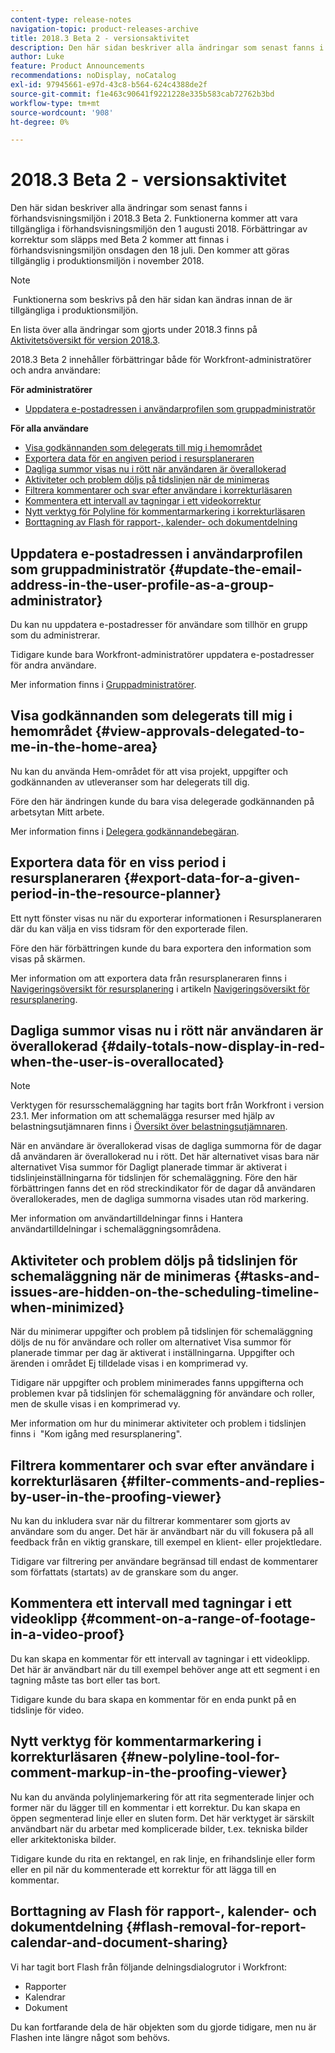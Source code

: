 ```yaml
---
content-type: release-notes
navigation-topic: product-releases-archive
title: 2018.3 Beta 2 - versionsaktivitet
description: Den här sidan beskriver alla ändringar som senast fanns i förhandsvisningsmiljön i 2018.3 Beta 2. Funktionerna kommer att vara tillgängliga i förhandsvisningsmiljön den 1 augusti 2018. Förbättringar av korrektur som släpps med Beta 2 kommer att finnas i förhandsvisningsmiljön onsdagen den 18 juli. Den kommer att göras tillgänglig i produktionsmiljön i november 2018.
author: Luke
feature: Product Announcements
recommendations: noDisplay, noCatalog
exl-id: 97945661-e97d-43c8-b564-624c4388de2f
source-git-commit: f1e463c90641f9221228e335b583cab72762b3bd
workflow-type: tm+mt
source-wordcount: '908'
ht-degree: 0%

---
```


# 2018.3 Beta 2 - versionsaktivitet

Den här sidan beskriver alla ändringar som senast fanns i förhandsvisningsmiljön i 2018.3 Beta 2. Funktionerna kommer att vara tillgängliga i förhandsvisningsmiljön den 1 augusti 2018. Förbättringar av korrektur som släpps med Beta 2 kommer att finnas i förhandsvisningsmiljön onsdagen den 18 juli. Den kommer att göras tillgänglig i produktionsmiljön i november 2018.

>[!NOTE]
>
> Funktionerna som beskrivs på den här sidan kan ändras innan de är tillgängliga i produktionsmiljön.

En lista över alla ändringar som gjorts under 2018.3 finns på  [Aktivitetsöversikt för version 2018.3](../../../../product-announcements/product-releases/quarterly-release-archive/2018.3-release-activity/2018-3-release-activity-overview.md).

2018.3 Beta 2 innehåller förbättringar både för Workfront-administratörer och andra användare:

**För administratörer**

* [Uppdatera e-postadressen i användarprofilen som gruppadministratör](#update-the-email-address-in-the-user-profile-as-a-group-administrator)

**För alla användare**

* [Visa godkännanden som delegerats till mig i hemområdet](#view-approvals-delegated-to-me-in-the-home-area)
* [Exportera data för en angiven period i resursplaneraren](#export-data-for-a-given-period-in-the-resource-planner)
* [Dagliga summor visas nu i rött när användaren är överallokerad](#daily-totals-now-display-in-red-when-the-user-is-overallocated)
* [Aktiviteter och problem döljs på tidslinjen när de minimeras](#tasks-and-issues-are-hidden-on-the-scheduling-timeline-when-minimized)
* [Filtrera kommentarer och svar efter användare i korrekturläsaren](#filter-comments-and-replies-by-user-in-the-proofing-viewer)
* [Kommentera ett intervall av tagningar i ett videokorrektur](#comment-on-a-range-of-footage-in-a-video-proof)
* [Nytt verktyg för Polyline för kommentarmarkering i korrekturläsaren](#new-polyline-tool-for-comment-markup-in-the-proofing-viewer)
* [Borttagning av Flash för rapport-, kalender- och dokumentdelning](#flash-removal-for-report-calendar-and-document-sharing)

## Uppdatera e-postadressen i användarprofilen som gruppadministratör {#update-the-email-address-in-the-user-profile-as-a-group-administrator}

Du kan nu uppdatera e-postadresser för användare som tillhör en grupp som du administrerar. 

Tidigare kunde bara Workfront-administratörer uppdatera e-postadresser för andra användare. 

Mer information finns i [Gruppadministratörer](../../../../administration-and-setup/manage-groups/group-roles/group-administrators.md).

## Visa godkännanden som delegerats till mig i hemområdet {#view-approvals-delegated-to-me-in-the-home-area}

Nu kan du använda Hem-området för att visa projekt, uppgifter och godkännanden av utleveranser som har delegerats till dig.

Före den här ändringen kunde du bara visa delegerade godkännanden på arbetsytan Mitt arbete.

Mer information finns i [Delegera godkännandebegäran](../../../../review-and-approve-work/manage-approvals/delegate-approval-requests.md).

## Exportera data för en viss period i resursplaneraren {#export-data-for-a-given-period-in-the-resource-planner}

Ett nytt fönster visas nu när du exporterar informationen i Resursplaneraren där du kan välja en viss tidsram för den exporterade filen.

Före den här förbättringen kunde du bara exportera den information som visas på skärmen.

Mer information om att exportera data från resursplaneraren finns i [Navigeringsöversikt för resursplanering](../../../../resource-mgmt/resource-planning/resource-planner-navigation.md) i artikeln [Navigeringsöversikt för resursplanering](../../../../resource-mgmt/resource-planning/resource-planner-navigation.md).

## Dagliga summor visas nu i rött när användaren är överallokerad {#daily-totals-now-display-in-red-when-the-user-is-overallocated}

>[!NOTE]
>
>Verktygen för resursschemaläggning har tagits bort från Workfront i version 23.1. Mer information om att schemalägga resurser med hjälp av belastningsutjämnaren finns i [Översikt över belastningsutjämnaren](../../../../resource-mgmt/workload-balancer/overview-workload-balancer.md).

När en användare är överallokerad visas de dagliga summorna för de dagar då användaren är överallokerad nu i rött. Det här alternativet visas bara när alternativet Visa summor för Dagligt planerade timmar är aktiverat i tidslinjeinställningarna för tidslinjen för schemaläggning. Före den här förbättringen fanns det en röd streckindikator för de dagar då användaren överallokerades, men de dagliga summorna visades utan röd markering.

Mer information om användartilldelningar finns i Hantera användartilldelningar i schemaläggningsområdena.

## Aktiviteter och problem döljs på tidslinjen för schemaläggning när de minimeras {#tasks-and-issues-are-hidden-on-the-scheduling-timeline-when-minimized}

När du minimerar uppgifter och problem på tidslinjen för schemaläggning döljs de nu för användare och roller om alternativet Visa summor för planerade timmar per dag är aktiverat i inställningarna. Uppgifter och ärenden i området Ej tilldelade visas i en komprimerad vy.

Tidigare när uppgifter och problem minimerades fanns uppgifterna och problemen kvar på tidslinjen för schemaläggning för användare och roller, men de skulle visas i en komprimerad vy.

Mer information om hur du minimerar aktiviteter och problem i tidslinjen finns i  &quot;Kom igång med resursplanering&quot;.

## Filtrera kommentarer och svar efter användare i korrekturläsaren {#filter-comments-and-replies-by-user-in-the-proofing-viewer}

Nu kan du inkludera svar när du filtrerar kommentarer som gjorts av användare som du anger. Det här är användbart när du vill fokusera på all feedback från en viktig granskare, till exempel en klient- eller projektledare.

Tidigare var filtrering per användare begränsad till endast de kommentarer som författats (startats) av de granskare som du anger.

## Kommentera ett intervall med tagningar i ett videoklipp {#comment-on-a-range-of-footage-in-a-video-proof}

Du kan skapa en kommentar för ett intervall av tagningar i ett videoklipp. Det här är användbart när du till exempel behöver ange att ett segment i en tagning måste tas bort eller tas bort.

Tidigare kunde du bara skapa en kommentar för en enda punkt på en tidslinje för video.

## Nytt verktyg för kommentarmarkering i korrekturläsaren {#new-polyline-tool-for-comment-markup-in-the-proofing-viewer}

Nu kan du använda polylinjemarkering för att rita segmenterade linjer och former när du lägger till en kommentar i ett korrektur. Du kan skapa en öppen segmenterad linje eller en sluten form. Det här verktyget är särskilt användbart när du arbetar med komplicerade bilder, t.ex. tekniska bilder eller arkitektoniska bilder.

Tidigare kunde du rita en rektangel, en rak linje, en frihandslinje eller form eller en pil när du kommenterade ett korrektur för att lägga till en kommentar.

## Borttagning av Flash för rapport-, kalender- och dokumentdelning {#flash-removal-for-report-calendar-and-document-sharing}

Vi har tagit bort Flash från följande delningsdialogrutor i Workfront:

* Rapporter
* Kalendrar
* Dokument

Du kan fortfarande dela de här objekten som du gjorde tidigare, men nu är Flashen inte längre något som behövs.
